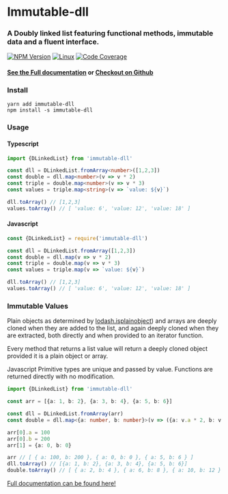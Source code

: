 # Immutable-dll

### A Doubly linked list featuring functional methods, immutable data and a fluent interface.

[![NPM Version][npm-image]][npm-url]
[![Linux][travis-image]][travis-url]
[![Code Coverage][coveralls-image]][coveralls-url]

#### [See the Full documentation](https://paperelectron.github.io/immutable-dll/index.html) or [Checkout on Github][github-url]

### Install

```shell
yarn add immutable-dll
npm install -s immutable-dll
```
### Usage

#### Typescript

```typescript
import {DLinkedList} from 'immutable-dll'

const dll = DLinkedList.fromArray<number>([1,2,3])
const double = dll.map<number>(v => v * 2)
const triple = double.map<number>(v => v * 3)
const values = triple.map<string>(v => `value: ${v}`)

dll.toArray() // [1,2,3]
values.toArray() // [ 'value: 6', 'value: 12', 'value: 18' ]
```

#### Javascript

```javascript
const {DLinkedList} = require('immutable-dll')

const dll = DLinkedList.fromArray([1,2,3])
const double = dll.map(v => v * 2)
const triple = double.map(v => v * 3)
const values = triple.map(v => `value: ${v}`)

dll.toArray() // [1,2,3]
values.toArray() // [ 'value: 6', 'value: 12', 'value: 18' ]
```
 
 ### Immutable Values
 
Plain objects as determined by [lodash.isplainobject](https://www.npmjs.com/package/lodash.isplainobject)) and arrays
are deeply cloned when they are added to the list, and again deeply cloned when they are extracted, both directly and
when provided to an iterator function.
 
Every method that returns a list value will return a deeply cloned object provided it is a plain object or array.

Javascript Primitive types are unique and passed by value. Functions are returned directly with no modification.

```typescript
import {DLinkedList} from 'immutable-dll'

const arr = [{a: 1, b: 2}, {a: 3, b: 4}, {a: 5, b: 6}]

const dll = DLinkedList.fromArray(arr) 
const double = dll.map<{a: number, b: number}>(v => ({a: v.a * 2, b: v.b * 2}))

arr[0].a = 100
arr[0].b = 200
arr[1] = {a: 0, b: 0}

arr // [ { a: 100, b: 200 }, { a: 0, b: 0 }, { a: 5, b: 6 } ]
dll.toArray() // [{a: 1, b: 2}, {a: 3, b: 4}, {a: 5, b: 6}]
double.toArray() // [ { a: 2, b: 4 }, { a: 6, b: 8 }, { a: 10, b: 12 } ]

```
 
[Full documentation can be found here!](https://paperelectron.github.io/immutable-dll/index.html)

[github-url]: https://github.com/PaperElectron/immutable-dll
[npm-image]: https://img.shields.io/npm/v/immutable-dll.svg
[npm-url]: https://www.npmjs.com/package/immutable-dll
[travis-image]: https://travis-ci.org/PaperElectron/immutable-dll.svg?branch=master
[travis-url]: https://travis-ci.org/PaperElectron/immutable-dll
[coveralls-image]: https://coveralls.io/repos/github/PaperElectron/immutable-dll/badge.svg?branch=master
[coveralls-url]: https://coveralls.io/github/PaperElectron/immutable-dll?branch=master
